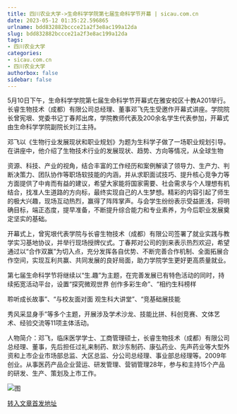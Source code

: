 ```yaml
---
title: 四川农业大学->生命科学学院第七届生命科学节开幕 | sicau.com.cn
date: 2023-05-12 01:35:22.596865
urlname: bdd832882bccce21a2f3e8ac199a12da
slug: bdd832882bccce21a2f3e8ac199a12da
tags: 
- 四川农业大学
categories:
- sicau.com.cn
- 四川农业大学
authorbox: false
sidebar: false
---
```

5月10日下午，生命科学学院第七届生命科学节开幕式在雅安校区十教A201举行。长睿生物技术（成都）有限公司总经理、董事邓飞先生受邀作开幕式讲座。学院院长曾宪垠、党委书记丁春邦出席，学院教师代表及200余名学生代表参加，开幕式由生命科学学院副院长刘江主持。

邓飞以《生物行业发展现状和职业规划》为题为生科学子做了一场职业规划引导。在讲座中，他介绍了生物技术行业的发展现状、趋势、方向等情况，从全球生物
<!--more-->
资源、科技、产业的视角，结合丰富的工作经历和案例解读了领导力、生产力、判断决策力、团队协作等职场软技能的内涵，并从求职面试技巧、提升核心竞争力等方面提供了中肯而有益的建议，希望大家能将国家需要、社会需求与个人理想有机结合，找准人生道路的方向标，最终实现自己的人生梦想。精彩的内容引起了师生的极大兴趣，现场互动热烈，赢得了阵阵掌声。与会学生纷纷表示受益匪浅，将明确目标，端正态度，提早准备，不断提升综合能力和专业素养，为今后职业发展奠定坚实的基础。

开幕式上，曾宪垠代表学院与长睿生物技术（成都）有限公司签署了就业实践与教学实习基地协议，并举行现场授牌仪式。丁春邦对公司的到来表示热烈欢迎，希望通过以“合作双赢”为切入点，充分发挥各自优势、不断完善合作机制、全面拓展合作空间，实现互利共赢、共同发展的良好局面，助力学院学生更好更高质量就业。

第七届生命科学节将继续以“生.趣”为主题，在完善发展已有特色活动的同时，持续拓宽活动平台，设置“探究微观世界 创作多彩生命”、“相约生科榜样

聆听成长故事”、“与校友面对面 观生科大讲堂”、“竞基础展技能

秀风采显身手”等多个主题，开展涉及学术沙龙、技能比拼、科创竞赛、文体艺术、经验交流等11项主体活动。

人物简介：邓飞，临床医学学士、工商管理硕士，长睿生物技术（成都）有限公司总经理、董事，先后担任过礼来制药、默沙东制药、康弘药业、先声药业等大型外资和上市企业市场部总监、大区总监、分公司总经理、事业部总经理等。2009年创业。从事医药产品企业营运、研发管理、营销管理28年，参与和主持15个产品的研发、生产、策划及上市工作。

![图](https://news.sicau.edu.cn/__local/9/26/99/C9E962222E54A83E382288D8AB4_7F582990_181E4.jpg)

[转入文章首发地址](https://news.sicau.edu.cn/info/1078/72160.htm)